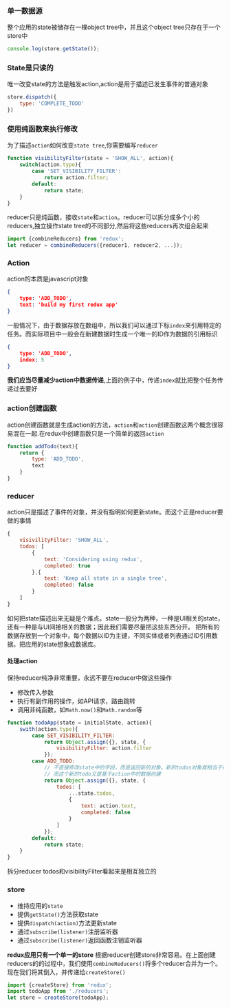 ### 单一数据源
整个应用的state被储存在一棵object tree中，并且这个object tree只存在于一个store中
``` javascript
console.log(store.getState());
```

### State是只读的
唯一改变state的方法是触发action,action是用于描述已发生事件的普通对象
``` javascript
store.dispatch({
	type: 'COMPLETE_TODO'
})
```

### 使用纯函数来执行修改
为了描述`action`如何改变`state tree`,你需要编写`reducer`
``` javascript
function visibilityFilter(state = 'SHOW_ALL', action){
    switch(action.type){
        case 'SET_VISIBILITY_FILTER':
            return action.filter;
        default:
            return state;
    }
}
```
reducer只是纯函数，接收`state`和`action`。reducer可以拆分成多个小的reducers,独立操作state tree的不同部分,然后将这些reducers再次组合起来
```js
import {combineReducers} from 'redux';
let reducer = combineReducers({reducer1, reducer2, ...});
```

### Action
action的本质是javascript对象
```json
{
    type: 'ADD_TODO',
    text: 'build my first redux app'
}
```
一般情况下，由于数据存放在数组中，所以我们可以通过下标`index`来引用特定的任务。而实际项目中一般会在新建数据时生成一个唯一的ID作为数据的引用标识
```json
{
    type: 'ADD_TODO',
    index: 5
}
```
**我们应当尽量减少action中数据传递**,上面的例子中，传递`index`就比把整个任务传递过去要好

### action创建函数
action创建函数就是生成action的方法，`action`和`action`创建函数这两个概念很容易混在一起.在redux中创建函数只是一个简单的返回`action`
```js
function addTodo(text){
    return {
        type: 'ADD_TODO',
        text
    }
}
```

### reducer
action只是描述了事件的对象，并没有指明如何更新state。而这个正是reducer要做的事情
```js
{
    visivilityFilter: 'SHOW_ALL',
    todos: [
        {
            text: 'Considering using redux',
            completed: true
        },{
            text: 'Keep all state in a single tree',
            completed: false
        }
    ]
}
```
如何把state描述出来无疑是个难点。state一般分为两种，一种是UI相关的state，还有一种是与UI间接相关的数据；因此我们需要尽量把这些东西分开。
把所有的数据存放到一个对象中，每个数据以ID为主键，不同实体或者列表通过ID引用数据。把应用的state想象成数据库。

#### 处理action
保持reducer纯净非常重要，永远不要在reducer中做这些操作
* 修改传入参数
* 执行有副作用的操作，如API请求，路由跳转
* 调用非纯函数，如`Math.now()`和`Math.random`等

```js
function todoApp(state = initialState, action){
    swith(action.type){
        case SET_VISIBILITY_FILTER: 
            return Object.assign({}, state, {
                visibilityFilter: action.filter
            });
        case ADD_TODO:
            // 不直接修改state中的字段，而是返回新的对象。新的todos对象就相当于在末尾加上新建的todos
            // 而这个新的todo又是基于action中的数据创建
            return Object.assign({}, state, {
                todos: [
                    ...state.todos,
                    {
                        text: action.text,
                        completed: false
                    }
                ]
            });
        default: 
            return state;
    }
}
```
拆分reducer
todos和visibilityFilter看起来是相互独立的

### store
* 维持应用的`state`
* 提供`getState()`方法获取state
* 提供`dispatch(action)`方法更新state
* 通过`subscribe(listener)`注册监听器
* 通过`subscribe(listener)`返回函数注销监听器

**redux应用只有一个单一的store**
根据reducer创建store非常容易。在上面创建reducers的的过程中，我们使用`combineReducers()`将多个reducer合并为一个。现在我们将其倒入，并传递给`createStore()`
```js
import {createStore} from 'redux';
import todoApp from './reducers';
let store = createStore(todoApp);
```


















